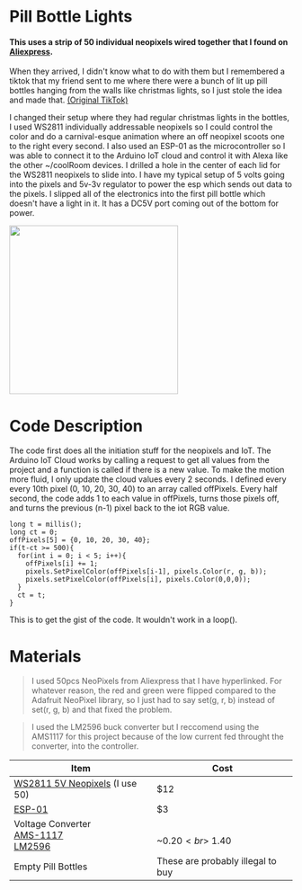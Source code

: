 # Pill Bottle Lights
#### This uses a strip of 50 individual neopixels wired together that I found on [Aliexpress](https://www.aliexpress.com/item/2251832843155630.html?spm=a2g0o.order_list.0.0.79a11802pMhqkL).
When they arrived, I didn't know what to do with them but
I remembered a tiktok that my friend sent to me where there were a bunch of lit up pill bottles hanging from the walls like christmas lights, so I just stole the idea and made that. [(Original TikTok)](https://www.tiktok.com/@kylierae7116/video/7075654022283218218?is_from_webapp=v1&item_id=7075654022283218218&lang=en)

  I changed their setup where they had regular christmas lights in the bottles, I used WS2811 individually addressable neopixels so I could control the color and do a carnival-esque animation where an off neopixel scoots one to the right every second. I also used an ESP-01 as the microcontroller so I was able to connect it to the Arduino IoT cloud and control it with Alexa like the other ~/coolRoom devices.
I drilled a hole in the center of each lid for the WS2811 neopixels to slide into. I have my typical setup of 5 volts going into the pixels and 5v-3v regulator to power the esp which sends out data to the pixels.
I slipped all of the electronics into the first pill bottle which doesn't have a light in it. It has a DC5V port coming out of the bottom for power.
<p align="left"><img src="https://github.com/gdegidy/coolRoom/blob/main/Images/GithubImages/PillBottlesBTS.jpg" height="300"></p>

# Code Description
The code first does all the initiation stuff for the neopixels and IoT. The Arduino IoT Cloud works by calling a request to get all values from the project and a function is called if there is a new value. To make the motion more fluid, I only update the cloud values every 2 seconds. I defined every every 10th pixel (0, 10, 20, 30, 40) to an array called offPixels. Every half second, the code adds 1 to each value in offPixels, turns those pixels off, and turns the previous (n-1) pixel back to the iot RGB value.
```
long t = millis();
long ct = 0;
offPixels[5] = {0, 10, 20, 30, 40};
if(t-ct >= 500){
  for(int i = 0; i < 5; i++){
    offPixels[i] += 1;
    pixels.SetPixelColor(offPixels[i-1], pixels.Color(r, g, b));
    pixels.setPixelColor(offPixels[i], pixels.Color(0,0,0));
  }
  ct = t;
}
```
This is to get the gist of the code. It wouldn't work in a loop().

# Materials
> I used 50pcs NeoPixels from Aliexpress that I have hyperlinked. For whatever reason, the red and green were flipped compared to the Adafruit NeoPixel library, so I just had to say set(g, r, b) instead of set(r, g, b) and that fixed the problem.

> I used the LM2596 buck converter but I reccomend using the AMS1117 for this project because of the low current fed throught the converter, into the controller.

|Item|Cost|
|---|---|
|[WS2811 5V Neopixels](https://www.aliexpress.com/item/2251832843155630.html?spm=a2g0o.order_list.0.0.671c1802psSvvB) (I use 50) | $12|
|[ESP-01](https://www.aliexpress.com/item/2251832475975062.html?spm=a2g0o.productlist.0.0.7a702136Cmue7f&algo_pvid=073089c8-7c02-4a70-a244-733f9583f2a9&algo_exp_id=073089c8-7c02-4a70-a244-733f9583f2a9-10&pdp_ext_f=%7B"sku_id"%3A"59938322143"%7D&pdp_npi=2%40dis%21USD%211.83%210.93%21%21%21%21%21%402101e9d216611991857737023e672e%2159938322143%21sea&curPageLogUid=LlrYAvQzM8Mn)|$3|
|Voltage Converter <br> [AMS-1117](https://www.aliexpress.com/item/2251832643007346.html?spm=a2g0o.productlist.0.0.1843604bkhVkza&algo_pvid=fb6c2a8b-6392-49f0-a3d6-b9b9533e0faf&algo_exp_id=fb6c2a8b-6392-49f0-a3d6-b9b9533e0faf-14&pdp_ext_f=%7B"sku_id"%3A"12000016563401920"%7D&pdp_npi=2%40dis%21USD%213.26%213.03%21%21%21%21%21%402101e9d216611995861102235e6724%2112000016563401920%21sea&curPageLogUid=spPbw5EVek5G) <br> [LM2596](https://www.amazon.com/gp/product/B008BHBEE0/ref=ppx_yo_dt_b_search_asin_title?ie=UTF8&psc=1)| <br> ~$0.20 <br> ~$1.40
|Empty Pill Bottles | These are probably illegal to buy|

